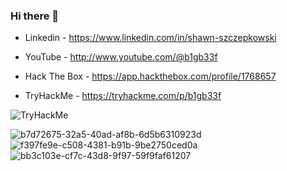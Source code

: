 ### Hi there 👋

-	Linkedin - https://www.linkedin.com/in/shawn-szczepkowski

-	YouTube - http://www.youtube.com/@b1gb33f

-	Hack The Box - https://app.hackthebox.com/profile/1768657

-	TryHackMe - https://tryhackme.com/p/b1gb33f
  <img src="https://tryhackme-badges.s3.amazonaws.com/b1gb33f.png" alt="TryHackMe">

![b7d72675-32a5-40ad-af8b-6d5b6310923d](https://github.com/user-attachments/assets/be1864cf-9ef4-4955-9c2b-84f92edc5376)  ![f397fe9e-c508-4381-b91b-9be2750ced0a](https://github.com/user-attachments/assets/6a87f632-a890-4f4e-83e6-324fbc5aaa4b)  ![bb3c103e-cf7c-43d8-9f97-59f9faf61207](https://github.com/user-attachments/assets/1a408912-3001-406a-b803-5b1a21898700)










 










